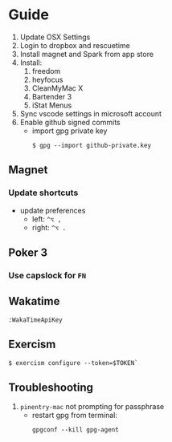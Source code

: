 # Guide

1. Update OSX Settings
1. Login to dropbox and rescuetime
1. Install magnet and Spark from app store
1. Install:
   1. freedom
   1. heyfocus
   1. CleanMyMac X
   1. Bartender 3
   1. iStat Menus
1. Sync vscode settings in microsoft account
1. Enable github signed commits
   - import gpg private key
     ```
     $ gpg --import github-private.key
     ```

## Magnet

### Update shortcuts

- update preferences
  - left: `^⌥ ,`
  - right: `^⌥ .`

## Poker 3

### Use capslock for `FN`

## Wakatime

```
:WakaTimeApiKey
```

## Exercism

```
$ exercism configure --token=$TOKEN`
```

## Troubleshooting

1. `pinentry-mac` not prompting for passphrase
   - restart gpg from terminal:
     ```
     gpgconf --kill gpg-agent
     ```
